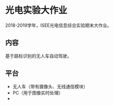 # 光电实验大作业
2018-2019学年，ISEE光电信息综合实验期末大作业。

## 内容
基于路标识别的无人车自动驾驶。

## 平台
* 无人车（带有摄像头、无线通信模块）
* PC（用于图像实时处理）
* 